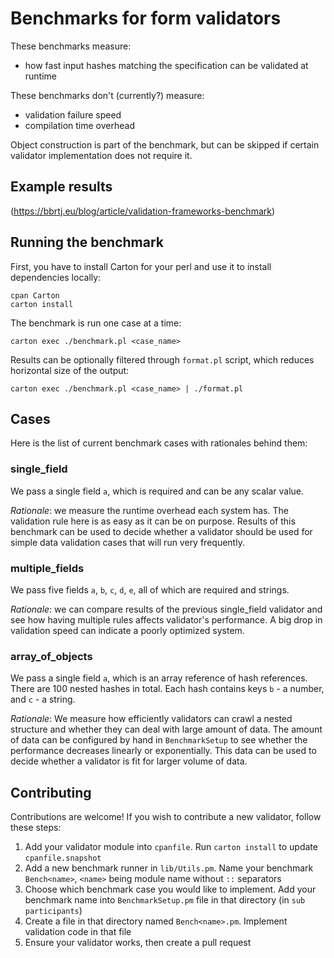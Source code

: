# Benchmarks for form validators

These benchmarks measure:
- how fast input hashes matching the specification can be validated at runtime

These benchmarks don't (currently?) measure:
- validation failure speed
- compilation time overhead

Object construction is part of the benchmark, but can be skipped if certain validator implementation does not require it.

## Example results

(https://bbrtj.eu/blog/article/validation-frameworks-benchmark)

## Running the benchmark

First, you have to install Carton for your perl and use it to install dependencies locally:

```
cpan Carton
carton install
```

The benchmark is run one case at a time:

```
carton exec ./benchmark.pl <case_name>
```

Results can be optionally filtered through `format.pl` script, which reduces horizontal size of the output:

```
carton exec ./benchmark.pl <case_name> | ./format.pl
```

## Cases

Here is the list of current benchmark cases with rationales behind them:

### single_field

We pass a single field `a`, which is required and can be any scalar value.

*Rationale*: we measure the runtime overhead each system has. The validation rule here is as easy as it can be on purpose. Results of this benchmark can be used to decide whether a validator should be used for simple data validation cases that will run very frequently.

### multiple_fields

We pass five fields `a`, `b`, `c`, `d`, `e`, all of which are required and strings.

*Rationale*: we can compare results of the previous single_field validator and see how having multiple rules affects validator's performance. A big drop in validation speed can indicate a poorly optimized system.

### array_of_objects

We pass a single field `a`, which is an array reference of hash references. There are 100 nested hashes in total. Each hash contains keys `b` - a number, and `c` - a string.

*Rationale*: We measure how efficiently validators can crawl a nested structure and whether they can deal with large amount of data. The amount of data can be configured by hand in `BenchmarkSetup` to see whether the performance decreases linearly or exponentially. This data can be used to decide whether a validator is fit for larger volume of data.

## Contributing

Contributions are welcome! If you wish to contribute a new validator, follow these steps:
1. Add your validator module into `cpanfile`. Run `carton install` to update `cpanfile.snapshot`
2. Add a new benchmark runner in `lib/Utils.pm`. Name your benchmark `Bench<name>`, `<name>` being module name without `::` separators
3. Choose which benchmark case you would like to implement. Add your benchmark name into `BenchmarkSetup.pm` file in that directory (in `sub participants`)
4. Create a file in that directory named `Bench<name>.pm`. Implement validation code in that file
5. Ensure your validator works, then create a pull request

